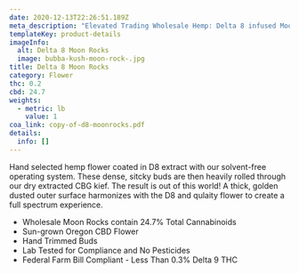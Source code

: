 ```yaml
---
date: 2020-12-13T22:26:51.189Z
meta_description: "Elevated Trading Wholesale Hemp: Delta 8 infused Moon Rocks"
templateKey: product-details
imageInfo:
  alt: Delta 8 Moon Rocks
  image: bubba-kush-moon-rock-.jpg
title: Delta 8 Moon Rocks
category: Flower
thc: 0.2
cbd: 24.7
weights:
  - metric: lb
    value: 1
coa_link: copy-of-d8-moonrocks.pdf
details:
  info: []
---
```

Hand selected hemp flower coated in D8 extract with our solvent-free
operating system. These dense, sitcky buds are then heavily rolled through
our dry extracted CBG kief. The result is out of this world! A thick, golden
dusted outer surface harmonizes with the D8 and qulaity flower to create a
full spectrum experience.

* Wholesale Moon Rocks contain 24.7% Total Cannabinoids
* Sun-grown Oregon CBD Flower
* Hand Trimmed Buds
* Lab Tested for Compliance and No Pesticides
* Federal Farm Bill Compliant - Less Than 0.3% Delta 9 THC